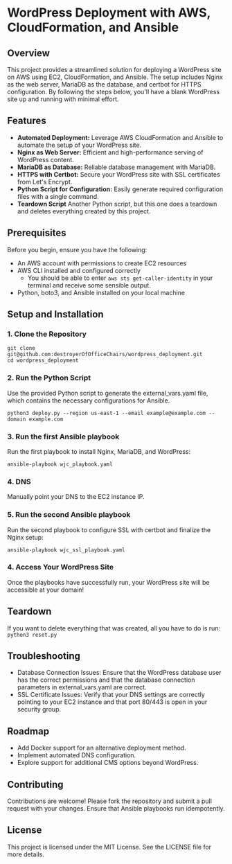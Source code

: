 # WordPress Deployment with AWS, CloudFormation, and Ansible

## Overview

This project provides a streamlined solution for deploying a WordPress site on
AWS using EC2, CloudFormation, and Ansible. The setup includes Nginx as the
web server, MariaDB as the database, and certbot for HTTPS configuration. By
following the steps below, you'll have a blank WordPress site up and running
with minimal effort.

## Features

- **Automated Deployment:** Leverage AWS CloudFormation and Ansible to automate
  the setup of your WordPress site.
- **Nginx as Web Server:** Efficient and high-performance serving of WordPress
  content.
- **MariaDB as Database:** Reliable database management with MariaDB.
- **HTTPS with Certbot:** Secure your WordPress site with SSL certificates from
  Let's Encrypt.
- **Python Script for Configuration:** Easily generate required configuration
  files with a single command.
- **Teardown Script** Another Python script, but this one does a teardown and
  deletes everything created by this project.

## Prerequisites

Before you begin, ensure you have the following:

- An AWS account with permissions to create EC2 resources
- AWS CLI installed and configured correctly
  - You should be able to enter `aws sts get-caller-identity` in your terminal
    and receive some sensible output.
- Python, boto3, and Ansible installed on your local machine

## Setup and Installation

### 1. Clone the Repository

```
git clone git@github.com:destroyerOfOfficeChairs/wordpress_deployment.git
cd wordpress_deployment
```

### 2. Run the Python Script

Use the provided Python script to generate the external_vars.yaml file, which
contains the necessary configurations for Ansible.

```
python3 deploy.py --region us-east-1 --email example@example.com --domain example.com
```

### 3. Run the first Ansible playbook

Run the first playbook to install Nginx, MariaDB, and WordPress:

```
ansible-playbook wjc_playbook.yaml
```

### 4. DNS

Manually point your DNS to the EC2 instance IP.

### 5. Run the second Ansible playbook

Run the second playbook to configure SSL with certbot and finalize the Nginx setup:

```
ansible-playbook wjc_ssl_playbook.yaml
```

### 4. Access Your WordPress Site

Once the playbooks have successfully run, your WordPress site will be
accessible at your domain!

## Teardown

If you want to delete everything that was created, all you have to do is run:
`python3 reset.py`

## Troubleshooting

- Database Connection Issues: Ensure that the WordPress database user has the
  correct permissions and that the database connection parameters in
  external_vars.yaml are correct.
- SSL Certificate Issues: Verify that your DNS settings are correctly pointing
  to your EC2 instance and that port 80/443 is open in your security group.

## Roadmap

- Add Docker support for an alternative deployment method.
- Implement automated DNS configuration.
- Explore support for additional CMS options beyond WordPress.

## Contributing

Contributions are welcome! Please fork the repository and submit a pull request
with your changes. Ensure that Ansible playbooks run idempotently.

## License

This project is licensed under the MIT License. See the LICENSE file for more
details.
